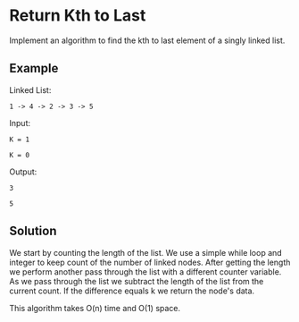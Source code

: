 # Return Kth to Last

Implement an algorithm to find the kth to last element of a singly linked list.

## Example

Linked List:

`1 -> 4 -> 2 -> 3 -> 5`

Input: 

`K = 1`

`K = 0`

Output: 

`3`

`5`

## Solution

We start by counting the length of the list. We use a simple while loop and integer to keep count of the number of 
linked nodes. After getting the length we perform another pass through the list with a different counter variable. As
 we pass through the list we subtract the length of the list from the current count. If the difference equals k we 
 return the node's data. 
 
This algorithm takes O(n) time and O(1) space.